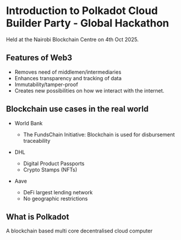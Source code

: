 # Introduction to Polkadot Cloud Builder Party - Global Hackathon

Held at the Nairobi Blockchain Centre on 4th Oct 2025.

## Features of Web3

- Removes need of middlemen/intermediaries
- Enhances transparency and tracking of data
- Immutability/tamper-proof
- Creates new possibilities on how we interact with the internet.

## Blockchain use cases in the real world

- World Bank
	* The FundsChain Initiative: Blockchain is used for disbursement traceability

- DHL
	* Digital Product Passports
	* Crypto Stamps (NFTs)

- Aave
	* DeFi largest lending network
	* No geographic restrictions

## What is Polkadot

A blockchain based multi core decentralised cloud computer
